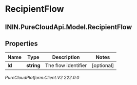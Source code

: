 # RecipientFlow

## ININ.PureCloudApi.Model.RecipientFlow

## Properties

|Name | Type | Description | Notes|
|------------ | ------------- | ------------- | -------------|
| **Id** | **string** | The flow identifier | [optional] |



_PureCloudPlatform.Client.V2 222.0.0_
